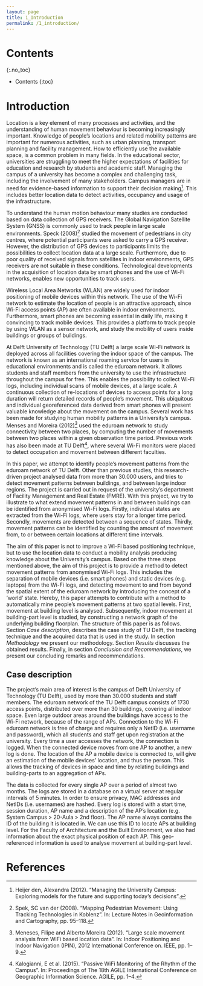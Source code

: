 ```yaml
---
layout: page
title: 1_Introduction
permalink: /1_introduction/
---
```


# Contents
{:.no_toc}

* Contents
{:toc}

# Introduction


Location is a key element of many processes and activities, and the
understanding of human movement behaviour is becoming increasingly
important. Knowledge of people’s locations and related mobility patterns
are important for numerous activities, such as urban planning, transport
planning and facility management. How to efficiently use the available
space, is a common problem in many fields. In the educational sector,
universities are struggling to meet the higher expectations of
facilities for education and research by students and academic staff.
Managing the campus of a university has become a complex and challenging
task, including the involvement of many stakeholders. Campus managers
are in need for evidence-based information to support their decision
making[^1]. This includes better location data to detect
activities, occupancy and usage of the infrastructure.

To understand the human motion behaviour many studies are conducted
based on data collection of GPS receivers. The Global Navigation
Satellite System (GNSS) is commonly used to track people in large scale
environments. Speck (2008)[^2] studied the movement of pedestrians in
city centres, where potential participants were asked to carry a GPS
receiver. However, the distribution of GPS devices to participants
limits the possibilities to collect location data at a large scale.
Furthermore, due to poor quality of received signals from satellites in
indoor environments, GPS receivers are not suitable in these conditions.
Technological developments in the acquisition of location data by smart
phones and the use of Wi-Fi networks, enables new opportunities to track
users.

Wireless Local Area Networks (WLAN) are widely used for indoor
positioning of mobile devices within this network. The use of the Wi-Fi
network to estimate the location of people is an attractive approach,
since Wi-Fi access points (AP) are often available in indoor
environments. Furthermore, smart phones are becoming essential in daily
life, making it convincing to track mobile devices. This provides a
platform to track people by using WLAN as a sensor network, and study
the mobility of users inside buildings or groups of buildings.

At Delft University of Technology (TU Delft) a large scale Wi-Fi network
is deployed across all facilities covering the indoor space of the
campus. The network is known as an international roaming service for
users in educational environments and is called the eduroam network. It
allows students and staff members from the university to use the
infrastructure throughout the campus for free. This enables the
possibility to collect Wi-Fi logs, including individual scans of mobile
devices, at a large scale. A continuous collection of re-locations of
devices to access points for a long duration will return detailed
records of people’s movement. This ubiquitous and individual
georeferenced data derived from smart phones will present valuable
knowledge about the movement on the campus. Several work has been made
for studying human mobility patterns in a University’s campus.
Menses and Moreira (2012)[^3] used the eduroam network to study connectivity between
two places, by computing the number of movements between two places
within a given observation time period. Previous work has also been made
at TU Delft[^4], where several Wi-Fi monitors were placed
to detect occupation and movement between different faculties.

In this paper, we attempt to identify people’s movement patterns from
the eduroam network of TU Delft. Other than previous studies, this
research-driven project analysed data from more than 30.000 users, and
tries to detect movement patterns between buildings, and between large
indoor regions. The project is carried out in request of the
university’s department of Facility Management and Real Estate (FMRE).
With this project, we try to illustrate to what extend movement patterns
in and between buildings can be identified from anonymised Wi-Fi logs.
Firstly, individual states are extracted from the Wi-Fi logs, where
users stay for a longer time period. Secondly, movements are detected
between a sequence of states. Thirdly, movement patterns can be
identified by counting the amount of movement from, to or between
certain locations at different time intervals.

The aim of this paper is not to improve a Wi-Fi based positioning
technique, but to use the location data to conduct a mobility analysis
producing knowledge about the University’s campus. Based on the three
steps mentioned above, the aim of this project is to provide a method to
detect movement patterns from anonymised Wi-Fi logs. This includes the
separation of mobile devices (i.e. smart phones) and static devices
(e.g. laptops) from the Wi-Fi logs, and detecting movement to and from
beyond the spatial extent of the eduroam network by introducing the
concept of a ‘world’ state. Hereby, this paper attempts to contribute
with a method to automatically mine people’s movement patterns at two
spatial levels. First, movement at building level is analysed.
Subsequently, indoor movement at building-part level is studied, by
constructing a network graph of the underlying building floorplan. The
structure of this paper is as follows. Section *Case description*, describes the case study of TU
Delft, the tracking technique and the acquired data that is used in the
study. In section *Methodology* we present our methodology. Section *Results* discusses the obtained results.
Finally, in section *Conclusion and Recommendations*, we present our concluding remarks and recommendations.

## Case description

The project’s main area of interest is the campus of Delft University of
Technology (TU Delft), used by more than 30.000 students and staff
members. The eduroam network of the TU Delft campus consists of 1730
access points, distributed over more than 30 buildings, covering all
indoor space. Even large outdoor areas around the buildings have access
to the Wi-Fi network, because of the range of APs. Connection to the
Wi-Fi eduroam network is free of charge and requires only a NetID (i.e.
username and password), which all students and staff get upon
registration at the university. Every time a user accesses the network,
the connection is logged. When the connected device moves from one AP to
another, a new log is done. The location of the AP a mobile device is
connected to, will give an estimation of the mobile devices’ location,
and thus the person. This allows the tracking of devices in space and
time by relating buildings and building-parts to an aggregation of APs.

The data is collected for every single AP over a period of almost two
months. The logs are stored in a database on a virtual server at regular
intervals of 5 minutes. In order to ensure privacy, MAC addresses and
NetIDs (i.e. usernames) are hashed. Every log is stored with a start
time, session duration, AP name and a description of the AP’s location
(e.g. System Campus > 20-Aula > 2nd floor). The AP name always
contains the ID of the building it is located in. We can use this ID to
locate APs at building level. For the Faculty of Architecture and the
Built Environment, we also had information about the exact physical
position of each AP. This geo-referenced information is used to analyse
movement at building-part level.

[^1]:Heijer den, Alexandra (2012). “Managing the University Campus: Exploring models for the future and supporting today’s decisions”.
[^2]:Spek, SC van der (2008). “Mapping Pedestrian Movement: Using Tracking Technologies in Koblenz”. In: Lecture Notes in Geoinformation and Cartography, pp. 95–118.
[^3]:Meneses, Filipe and Alberto Moreira (2012). “Large scale movement analysis from WiFi based location data”. In: Indoor Positioning and Indoor Navigation (IPIN), 2012 International Conference on. IEEE, pp. 1–9.
[^4]:Kalogianni, E et al. (2015). “Passive WiFi Monitoring of the Rhythm of the Campus”. In: Proceedings of The 18th AGILE International Conference on Geographic Information Science. AGILE, pp. 1–4.

# References
